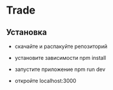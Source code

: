 # Trade

## Установка

- скачайте и распакуйте репозиторий

- установите зависимости npm install

- запустите приложение npm run dev

- откройте localhost:3000
